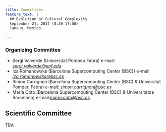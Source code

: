 ```yaml
---
title: Committees
feature_text: |
  ## Evolution of Cultural Complexity
  September 21, 2017 (8:30-17:00)
  Cancun, Mexico 

---
```



### Organizing Committee

-   Sergi Valverde (Universitat Pompeu Fabra)
e-mail:  *sergi.valverde@upf.edu*
-   Iza Romanowska (Barcelona Supercomputing Center (BSC)) 
e-mail: *iza.romanowska@bsc.es*
-   Simon Carrignon (Barcelona Supercomputing Center (BSC) & Universitat Pompeu Fabra) 
e-mail: *simon.carrignon@bsc.es*
-   María Coto (Barcelona Supercomputing Center (BSC) & Universitatde Barcelona)
e-mail:*maria.coto@bsc.es*


## Scientific Committee

TBA 



<!---

- Alex Bentley (University of Houston)
- Robert Boyd (Arizona State University) 
- Mark Collard (Simon Fraser University)
- Bernat Corominas-Murtra (Medical University of Vienna)
- Péter Erdi (Kalamazoo College) 
- Daniel Garcia Rivero (Universidad de Sevilla)
- Carl Lipo (California State University Long Beach) 
- Mike J. O'Brien (University of Missouri)
- Charles Perreault (Arizona State University)
- Stephen Shennan (University College London)


-->
